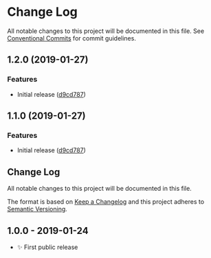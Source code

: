 # Change Log

All notable changes to this project will be documented in this file.
See [Conventional Commits](https://conventionalcommits.org) for commit guidelines.





## 1.2.0 (2019-01-27)


### Features

* Initial release ([d9cd787](https://bitbucket.org/codsen/update-versions/commits/d9cd787))





## 1.1.0 (2019-01-27)


### Features

* Initial release ([d9cd787](https://bitbucket.org/codsen/update-versions/commits/d9cd787))





## Change Log

All notable changes to this project will be documented in this file.

The format is based on [Keep a Changelog](http://keepachangelog.com/)
and this project adheres to [Semantic Versioning](http://semver.org/).

## 1.0.0 - 2019-01-24

- ✨ First public release
